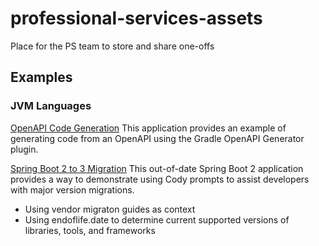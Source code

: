 # professional-services-assets
Place for the PS team to store and share one-offs

## Examples

### JVM Languages
[OpenAPI Code Generation](examples/language/java/openapi-kotlin-gradle-example/)
This application provides an example of generating code from an OpenAPI using the Gradle OpenAPI Generator plugin.

[Spring Boot 2 to 3 Migration](examples/language/java/spring-boot-2-gradle-upgrade/)
This out-of-date Spring Boot 2 application provides a way to demonstrate using Cody prompts to assist developers with major version migrations.
* Using vendor migraton guides as context
* Using endoflife.date to determine current supported versions of libraries, tools, and frameworks
